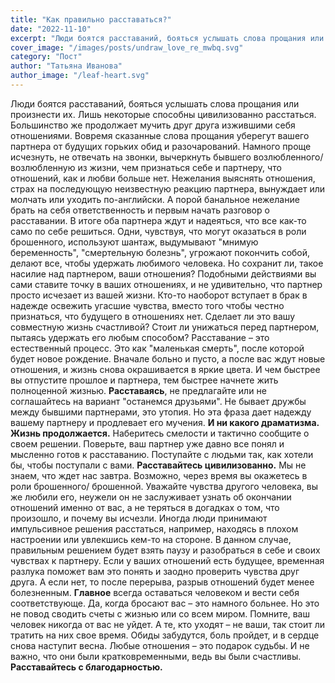 ```yaml
---
title: "Как правильно расставаться?"
date: "2022-11-10"
excerpt: "Люди боятся расставаний, бояться услышать слова прощания или произнести их. Лишь некоторые способны цивилизованно расстаться."
cover_image: "/images/posts/undraw_love_re_mwbq.svg"
category: "Пост"
author: "Татьяна Иванова"
author_image: "/leaf-heart.svg"
---
```


Люди боятся расставаний, бояться услышать слова прощания или произнести их. Лишь некоторые способны цивилизованно расстаться. Большинство же продолжает мучить друг друга изжившими себя отношениями. Вовремя сказанные слова прощания уберегут вашего партнера от будущих горьких обид и разочарований.
Намного проще исчезнуть, не отвечать на звонки, вычеркнуть бывшего возлюбленного/ возлюбленную из жизни, чем признаться себе и партнеру, что отношений, как и любви больше нет. Нежелания выяснять отношения, страх на последующую неизвестную реакцию партнера, вынуждает или молчать или уходить по-английски. А порой банальное нежелание брать на себя ответственность и первым начать разговор о расставании. В итоге оба партнера ждут и надеяться, что все как-то само по себе решиться.
Одни, чувствуя, что могут оказаться в роли брошенного, используют шантаж, выдумывают "мнимую беременность", "смертельную болезнь", угрожают покончить собой, делают все, чтобы удержать любимого человека. Но сохранит ли, такое насилие над партнером, ваши отношения? Подобными действиями вы сами ставите точку в ваших отношениях, и не удивительно, что партнер просто исчезает из вашей жизни.
Кто-то наоборот вступает в брак в надежде освежить угасшие чувства, вместо того чтобы честно признаться, что будущего в отношениях нет. Сделает ли это вашу совместную жизнь счастливой?
Стоит ли унижаться перед партнером, пытаясь удержать его любым способом? Расставание – это естественный процесс. Это как "маленькая смерть", после которой будет новое рождение. Вначале больно и пусто, а после вас ждут новые отношения, и жизнь снова окрашивается в яркие цвета. И чем быстрее вы отпустите прошлое и партнера, тем быстрее начнете жить полноценной жизнью.
**Расставаясь**, не предлагайте или не соглашайтесь на вариант "останемся друзьями". Не бывает дружбы между бывшими партнерами, это утопия. Но эта фраза дает надежду вашему партнеру и продлевает его мучения.
**И ни какого драматизма. Жизнь продолжается.** Наберитесь смелости и тактично сообщите о своем решении. Поверьте, ваш партнер уже давно все понял и мысленно готов к расставанию. Поступайте с людьми так, как хотели бы, чтобы поступали с вами. **Расставайтесь цивилизованно.** Мы не знаем, что ждет нас завтра. Возможно, через время вы окажетесь в роли брошенного/ брошенной. Уважайте чувства другого человека, вы же любили его, неужели он не заслуживает узнать об окончании отношений именно от вас, а не теряться в догадках о том, что произошло, и почему вы исчезли.
Иногда люди принимают импульсивное решения расстаться, например, находясь в плохом настроении или увлекшись кем-то на стороне. В данном случае, правильным решением будет взять паузу и разобраться в себе и своих чувствах к партнеру. Если у ваших отношений есть будущее, временная разлука поможет вам это понять и заодно проверить чувства друг друга. А если нет, то после перерыва, разрыв отношений будет менее болезненным.
**Главное** всегда оставаться человеком и вести себя соответствующе. Да, когда бросают вас – это намного больнее. Но это не повод сводить счеты с жизнью или со всем миром. Помните, ваш человек никогда от вас не уйдет. А те, кто уходят – не ваши, так стоит ли тратить на них свое время. Обиды забудутся, боль пройдет, и в сердце снова наступит весна.
Любые отношения – это подарок судьбы. И не важно, что они были кратковременными, ведь вы были счастливы. **Расставайтесь с благодарностью.**
